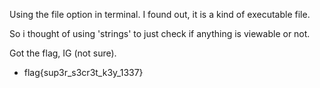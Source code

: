 Using the file option in terminal.
I found out, it is a kind of executable file.

So i thought of using 'strings' to just check if anything is viewable or not.

Got the flag, IG (not sure).

- flag{sup3r_s3cr3t_k3y_1337}